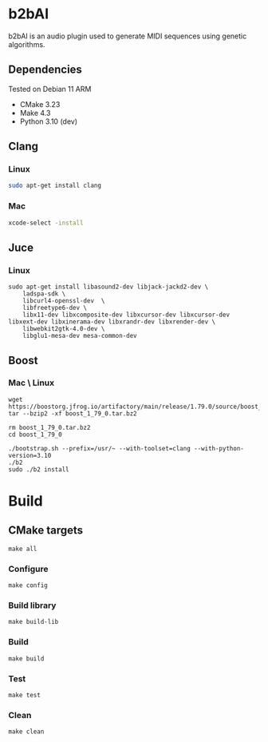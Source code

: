 # b2bAI
b2bAI is an audio plugin used to generate MIDI sequences using genetic algorithms. 

## Dependencies

Tested on Debian 11 ARM

* CMake 3.23
* Make 4.3
* Python 3.10 (dev)

## Clang

### Linux
```bash
sudo apt-get install clang
```

### Mac
```bash
xcode-select -install
```

## Juce

### Linux
```
sudo apt-get install libasound2-dev libjack-jackd2-dev \
    ladspa-sdk \
    libcurl4-openssl-dev  \
    libfreetype6-dev \
    libx11-dev libxcomposite-dev libxcursor-dev libxcursor-dev libxext-dev libxinerama-dev libxrandr-dev libxrender-dev \
    libwebkit2gtk-4.0-dev \
    libglu1-mesa-dev mesa-common-dev
```

## Boost

### Mac \ Linux

```
wget https://boostorg.jfrog.io/artifactory/main/release/1.79.0/source/boost_1_79_0.tar.bz2
tar --bzip2 -xf boost_1_79_0.tar.bz2

rm boost_1_79_0.tar.bz2
cd boost_1_79_0

./bootstrap.sh --prefix=/usr/~ --with-toolset=clang --with-python-version=3.10
./b2
sudo ./b2 install
```

# Build
## CMake targets
```
make all
```

### Configure
```
make config
```

### Build library
```
make build-lib
```

### Build
```
make build
```

### Test
```
make test
```

### Clean
```
make clean
```
